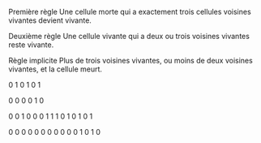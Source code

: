 Première règle
Une cellule morte qui a exactement trois cellules voisines vivantes devient vivante.

Deuxième règle
Une cellule vivante qui a deux ou trois voisines vivantes reste vivante.

Règle implicite
Plus de trois voisines vivantes, ou moins de deux voisines vivantes, et la cellule meurt.


0 1 0
1 0 1
>
0 0 0
0 1 0

0 0 1 0 0
0 1 1 1 0
1 0 1 0 1
>
0 0 0 0 0
0 0 0 0 0
0 1 0 1 0